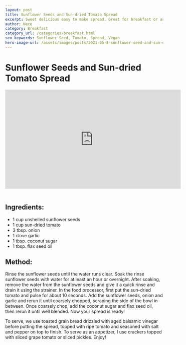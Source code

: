 ```yaml
---
layout: post
title: Sunflower Seeds and Sun-dried Tomato Spread
excerpt: Sweet delicious easy to make spread. Great for breakfast or as an appetizer.
author: Nece
category: Breakfast
category_url: /categories/breakfast.html
seo_keywords: Sunflower Seed, Tomato, Spread, Vegan
hero-image-url: /assets/images/posts/2021-05-8-sunflower-seed-and-sun-dried-tomato-spread/cover.jpg
---
```

# Sunflower Seeds and Sun-dried Tomato Spread

<div class="videoWrapper">
<iframe width="560" height="315" src="https://www.youtube.com/embed/ghkeS1yljng?rel=0" frameborder="0" allowfullscreen></iframe>
</div>
<br>


## Ingredients:
* 1 cup unshelled sunflower seeds
* 1 cup sun-dried tomato
* 3 tbsp. onion
* 1 clove garlic
* 1 tbsp. coconut sugar
* 1 tbsp. flax seed oil

## Method:
Rinse the sunflower seeds until the water runs clear. Soak the rinse sunflower seeds with water for at least an hour or overnight. After soaking, remove the water from the sunflower seeds and give it a quick rinse and drain it using the strainer. In the food processor, first put the sun-dried tomato and pulse for about 10 seconds. Add the sunflower seeds, onion and garlic and rerun it until coarsely chopped, scraping the side of the bowl in between. Once coarsely chop, add the coconut sugar and flax seed oil, then rerun it until well blended. Now your spread is ready!

To serve, we use toasted grain bread drizzled with aged balsamic vinegar before putting the spread, topped with ripe tomato and seasoned with salt and pepper on top to finish.
To serve as an appetizer, I use crackers topped with sliced grape tomato or sliced pickles. Enjoy!

